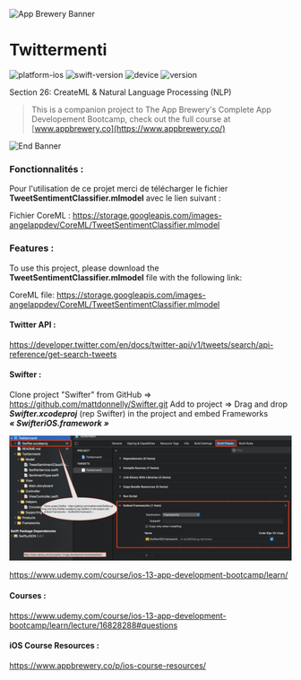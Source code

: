 
![App Brewery Banner](Documentation/AppBreweryBanner.png)

#  Twittermenti

![platform-ios](https://img.shields.io/badge/platform-ios-lightgrey.svg) ![swift-version](https://img.shields.io/badge/swift-5.3-red.svg) ![device](https://img.shields.io/badge/Device-iPhone--iPad-green)
![version](https://img.shields.io/badge/Version-1.0-blue)

Section 26: CreateML & Natural Language Processing (NLP)

>This is a companion project to The App Brewery's Complete App Developement Bootcamp, check out the full course at [www.appbrewery.co](https://www.appbrewery.co/)

![End Banner](Documentation/readme-end-banner.png)

### Fonctionnalités :

Pour l'utilisation de ce projet merci de télécharger le fichier **TweetSentimentClassifier.mlmodel** avec le lien suivant :

Fichier CoreML :
https://storage.googleapis.com/images-angelappdev/CoreML/TweetSentimentClassifier.mlmodel

### Features :

To use this project, please download the **TweetSentimentClassifier.mlmodel** file with the following link:

CoreML file:
https://storage.googleapis.com/images-angelappdev/CoreML/TweetSentimentClassifier.mlmodel

#### Twitter API :

https://developer.twitter.com/en/docs/twitter-api/v1/tweets/search/api-reference/get-search-tweets

#### Swifter :

Clone project "Swifter" from GitHub => https://github.com/mattdonnelly/Swifter.git
Add to project => Drag and drop ***Swifter.xcodeproj*** (rep Swifter) in the project and embed Frameworks ***« SwifteriOS.framework »***

![Swifter add to project - process](Documentation/Swifter-Add-to-project.png)

https://www.udemy.com/course/ios-13-app-development-bootcamp/learn/

#### Courses :

https://www.udemy.com/course/ios-13-app-development-bootcamp/learn/lecture/16828288#questions

#### iOS Course Resources :

https://www.appbrewery.co/p/ios-course-resources/